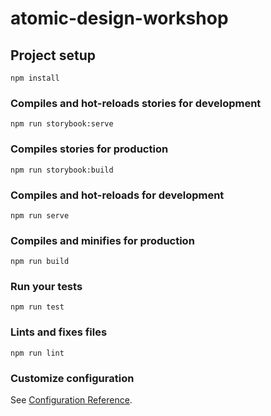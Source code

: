 # atomic-design-workshop

## Project setup
```
npm install
```

### Compiles and hot-reloads **stories** for development 
```
npm run storybook:serve 
```

### Compiles **stories** for production 
```
npm run storybook:build 
```

### Compiles and hot-reloads for development
```
npm run serve 
```

### Compiles and minifies for production
```
npm run build
```

### Run your tests
```
npm run test
```

### Lints and fixes files
```
npm run lint
```

### Customize configuration
See [Configuration Reference](https://cli.vuejs.org/config/).
